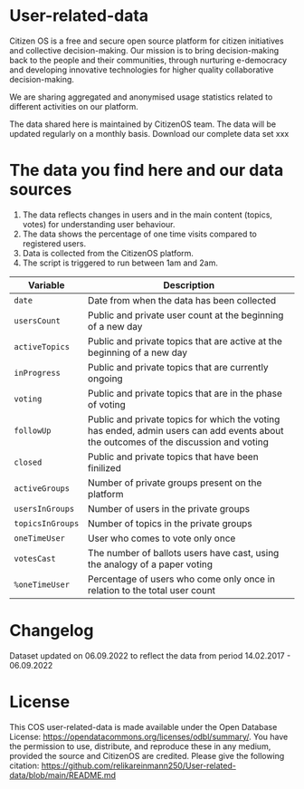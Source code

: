 # User-related-data


Citizen OS is a free and secure open source platform for citizen initiatives and collective decision-making.
Our mission is to bring decision-making back to the people and their communities, through nurturing e-democracy and developing innovative technologies for higher quality collaborative decision-making.

We are sharing aggregated and anonymised usage statistics related to different activities on our platform.

The data shared here is maintained by CitizenOS team. The data will be updated regularly on a monthly basis. 
Download our complete data set xxx

# The data you find here and our data sources
1. The data reflects changes in users and in the main content (topics, votes) for understanding user behaviour.
2. The data shows the percentage of one time visits compared to registered users.
3. Data is collected from the CitizenOS platform. 
4. The script is triggered to run between 1am and 2am. 


| Variable  | Description |
| ------------- | ------------- |
| `date`  |Date from when the data has been collected|
| `usersCount`  |Public and private user count at the beginning of a new day|
|`activeTopics`|Public and private topics that are active at the beginning of a new day|
|`inProgress`|Public and private topics that are currently ongoing|
|`voting`|Public and private topics that are in the phase of voting|
|`followUp`|Public and private topics for which the voting has ended, admin users can add events about the outcomes of the discussion and voting|
|`closed`|Public and private topics that have been finilized|
|`activeGroups`|Number of private groups present on the platform|
|`usersInGroups`|Number of users in the private groups|
|`topicsInGroups`|Number of topics in the private groups|
|`oneTimeUser`|User who comes to vote only once|
|`votesCast`|The number of ballots users have cast, using the analogy of a paper voting|
|`%oneTimeUser`|Percentage of users who come only once in relation to the total user count|

# Changelog
Dataset updated on 06.09.2022 to reflect the data from period 14.02.2017 - 06.09.2022


# License 
This COS user-related-data is made available under the Open Database License: https://opendatacommons.org/licenses/odbl/summary/. You have the permission to use, distribute, and reproduce these in any medium, provided the source and CitizenOS are credited.
Please give the following citation: https://github.com/relikareinmann250/User-related-data/blob/main/README.md
